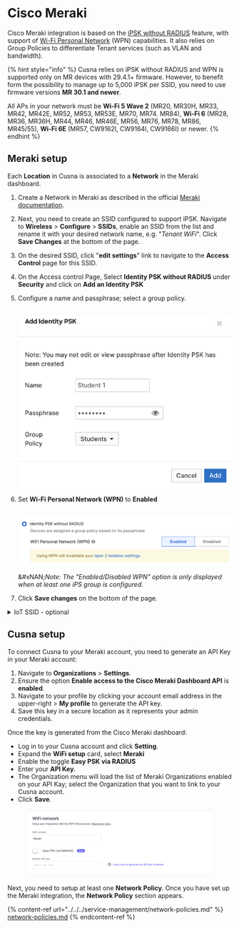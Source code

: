 # Cisco Meraki

Cisco Meraki integration is based on the [iPSK without RADIUS](https://documentation.meraki.com/MR/Encryption_and_Authentication/IPSK_Authentication_without_RADIUS) feature, with support of [Wi-Fi Personal Network](https://documentation.meraki.com/MR/Encryption_and_Authentication/Wi-Fi_Personal_Network_\(WPN\)) (WPN) capabilities. It also relies on Group Policies to differentiate Tenant services (such as VLAN and bandwidth).&#x20;



{% hint style="info" %}
Cusna relies on iPSK without RADIUS and WPN is supported only on MR devices with 29.4.1+ firmware. However, to benefit form the possibility to manage up to 5,000 iPSK per SSID, you need to use firmware versions **MR 30.1 and newer**.

All APs in your network must be **Wi-Fi 5 Wave 2** (MR20, MR30H, MR33, MR42, MR42E, MR52, MR53, MR53E, MR70, MR74. MR84), **Wi-Fi 6** (MR28, MR36, MR36H, MR44, MR46, MR46E, MR56, MR76, MR78, MR86, MR45/55), **Wi-Fi 6E** (MR57, CW9162I, CW9164I, CW9166I) or newer.
{% endhint %}



## Meraki setup

Each **Location** in Cusna is associated to a **Network** in the Meraki dashboard.&#x20;

1. Create a Network in Meraki as described in the official [Meraki documentation](https://documentation.meraki.com/General_Administration/Organizations_and_Networks/Creating_and_Deleting_Dashboard_Networks).
2. Next, you need to create an SSID configured to support iPSK. Navigate to **Wireless** > **Configure** > **SSIDs**, enable an SSID from the list and rename it with your desired network name, e.g. "_Tenant WiFi_". Click **Save Changes** at the bottom of the page.
3. On the desired SSID, click "**edit settings**" link to navigate to the **Access Control** page for this SSID.
4. On the Access control Page, Select **Identity PSK without RADIUS** under **Security** and click on **Add an Identity PSK**
5.  Configure a name and passphrase; select a group policy.

    \
    ![](<../../../.gitbook/assets/image (182).png>)
6.  Set **Wi-Fi Personal Network (WPN)** to **Enabled**

    \
    ![](<../../../.gitbook/assets/image (208).png>)\
    \
    &#xNAN;_&#x4E;ote: The "Enabled/Disabled WPN" option is only displayed when at least one iPS group is configured._


7. Click **Save changes** on the bottom of the page.





<details>

<summary>IoT SSID - optional</summary>

If you need to support [IoT Devices Authentication](../../../service-management/wifi-portal-and-onboarding/iot-devices-authentication.md) via MAC authentication, you need to add an additional dedicated SSID in each of the Networks configured for the service.

1. Navigate to **Wireless** > **Configure** > **SSIDs**, enable an SSID from the list and rename it with your desired network name, e.g. "_IoT Devices_". Click **Save Changes** at the bottom of the page.
2. On the above SSID, click "**edit settings**" link to navigate to the **Access Control** page for this SSID.
3. On the Access Control page, select **Identity PSK without RADIUS** under **Security** \
   ![](<../../../.gitbook/assets/image (39).png>)
4. Select "None (direct Access)" in the Splash Page section\
   ![](<../../../.gitbook/assets/image (40).png>)
5.  Finally, expand the **RADIUS** section and add Primary and Secondary RADIUS data for both the **RADIUS servers** and **RADIUS Accounting servers** sections.\
    The RADIUS data (IP addresses, Ports and Secrets are delivered as part of your onboarding email).\


    <figure><img src="../../../.gitbook/assets/image (42).png" alt=""><figcaption></figcaption></figure>



</details>

## Cusna setup

To connect Cusna to your Meraki account, you need to generate an API Key in your Meraki account:

1. Navigate to **Organizations** > **Settings**.
2. Ensure the option **Enable access to the Cisco Meraki Dashboard API** is **enabled**.
3. Navigate to your profile by clicking your account email address in the upper-right > **My profile** to generate the API key.
4. Save this key in a secure location as it represents your admin credentials.



Once the key is generated from the Cisco Meraki dashboard:

* Log in to your Cusna account and click **Setting**.&#x20;
* Expand the **WiFi setup** card, select **Meraki**&#x20;
* Enable the toggle **Easy PSK via RADIUS**
* Enter your **API Key.**&#x20;
* The Organization menu will load the list of Meraki Organizations enabled on your API Kay; select the Organization that you want to link to your Cusna account.&#x20;
* Click **Save**.

<figure><img src="../../../.gitbook/assets/image (2).png" alt=""><figcaption></figcaption></figure>

Next, you need to setup at least one **Network Policy**.  Once you have set up the Meraki integration, the **Network Policy** section appears.

{% content-ref url="../../../service-management/network-policies.md" %}
[network-policies.md](../../../service-management/network-policies.md)
{% endcontent-ref %}



